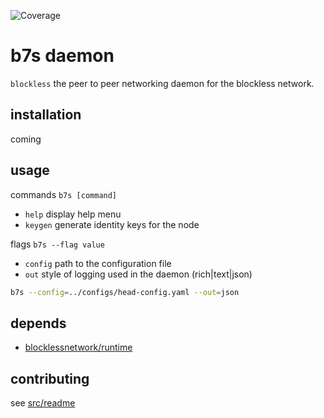 ![Coverage](https://img.shields.io/badge/Coverage-48.1%25-yellow)

# b7s daemon

`blockless` the peer to peer networking daemon for the blockless network.

## installation

coming

## usage

commands
`b7s [command]`

- `help` display help menu
- `keygen` generate identity keys for the node

flags
`b7s --flag value`

- `config` path to the configuration file
- `out` style of logging used in the daemon (rich|text|json)

```bash
b7s --config=../configs/head-config.yaml --out=json
```

## depends

- [blocklessnetwork/runtime](https://github.com/blocklessnetwork/runtime)

## contributing

see [src/readme](src/README.md)
